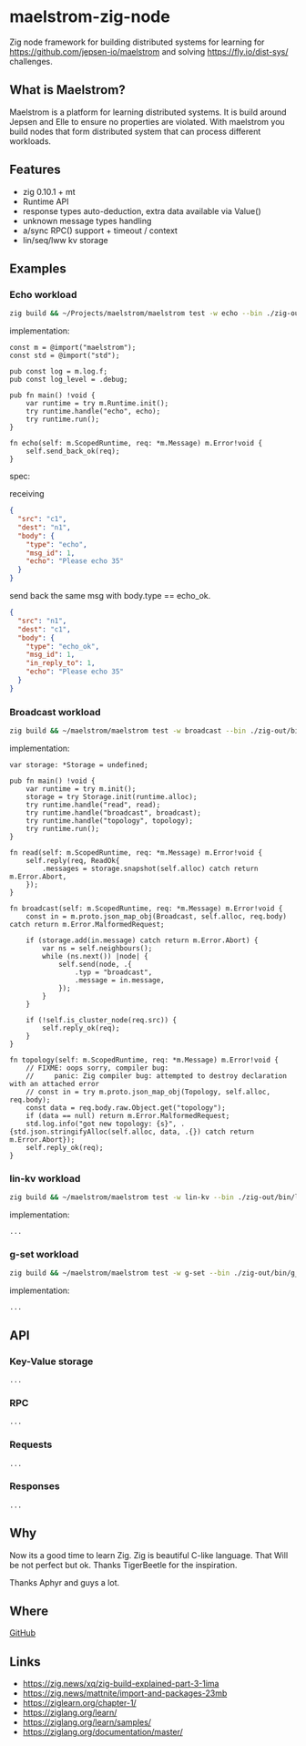 # maelstrom-zig-node

Zig node framework for building distributed systems for learning for
https://github.com/jepsen-io/maelstrom and solving https://fly.io/dist-sys/
challenges.

## What is Maelstrom?

Maelstrom is a platform for learning distributed systems. It is build around Jepsen and Elle to ensure no properties are
violated. With maelstrom you build nodes that form distributed system that can process different workloads.

## Features

- zig 0.10.1 + mt
- Runtime API
- response types auto-deduction, extra data available via Value()
- unknown message types handling
- a/sync RPC() support + timeout / context
- lin/seq/lww kv storage

## Examples

### Echo workload

```bash
zig build && ~/Projects/maelstrom/maelstrom test -w echo --bin ./zig-out/bin/echo --node-count 1 --time-limit 10 --log-stderr
````

implementation:

```zig
const m = @import("maelstrom");
const std = @import("std");

pub const log = m.log.f;
pub const log_level = .debug;

pub fn main() !void {
    var runtime = try m.Runtime.init();
    try runtime.handle("echo", echo);
    try runtime.run();
}

fn echo(self: m.ScopedRuntime, req: *m.Message) m.Error!void {
    self.send_back_ok(req);
}
```

spec:

receiving

```json
{
  "src": "c1",
  "dest": "n1",
  "body": {
    "type": "echo",
    "msg_id": 1,
    "echo": "Please echo 35"
  }
}
```

send back the same msg with body.type == echo_ok.

```json
{
  "src": "n1",
  "dest": "c1",
  "body": {
    "type": "echo_ok",
    "msg_id": 1,
    "in_reply_to": 1,
    "echo": "Please echo 35"
  }
}
```

### Broadcast workload

```sh
zig build && ~/maelstrom/maelstrom test -w broadcast --bin ./zig-out/bin/broadcast --node-count 2 --time-limit 20 --rate 10 --log-stderr
```

implementation:

```zig
var storage: *Storage = undefined;

pub fn main() !void {
    var runtime = try m.init();
    storage = try Storage.init(runtime.alloc);
    try runtime.handle("read", read);
    try runtime.handle("broadcast", broadcast);
    try runtime.handle("topology", topology);
    try runtime.run();
}

fn read(self: m.ScopedRuntime, req: *m.Message) m.Error!void {
    self.reply(req, ReadOk{
        .messages = storage.snapshot(self.alloc) catch return m.Error.Abort,
    });
}

fn broadcast(self: m.ScopedRuntime, req: *m.Message) m.Error!void {
    const in = m.proto.json_map_obj(Broadcast, self.alloc, req.body) catch return m.Error.MalformedRequest;

    if (storage.add(in.message) catch return m.Error.Abort) {
        var ns = self.neighbours();
        while (ns.next()) |node| {
            self.send(node, .{
                .typ = "broadcast",
                .message = in.message,
            });
        }
    }

    if (!self.is_cluster_node(req.src)) {
        self.reply_ok(req);
    }
}

fn topology(self: m.ScopedRuntime, req: *m.Message) m.Error!void {
    // FIXME: oops sorry, compiler bug:
    //     panic: Zig compiler bug: attempted to destroy declaration with an attached error
    // const in = try m.proto.json_map_obj(Topology, self.alloc, req.body);
    const data = req.body.raw.Object.get("topology");
    if (data == null) return m.Error.MalformedRequest;
    std.log.info("got new topology: {s}", .{std.json.stringifyAlloc(self.alloc, data, .{}) catch return m.Error.Abort});
    self.reply_ok(req);
}
```

### lin-kv workload

```sh
zig build && ~/maelstrom/maelstrom test -w lin-kv --bin ./zig-out/bin/lin_kv --node-count 4 --concurrency 2n --time-limit 20 --rate 100 --log-stderr
```

implementation:

```zig
...
```

### g-set workload

```sh
zig build && ~/maelstrom/maelstrom test -w g-set --bin ./zig-out/bin/g_set --node-count 2 --concurrency 2n --time-limit 20 --rate 10 --log-stderr
```

implementation:

```zig
...
```

## API

### Key-Value storage

```zig
...
```

### RPC

```zig
...
```

### Requests

```zig
...
```

### Responses

```zig
...
```

## Why

Now its a good time to learn Zig. Zig is beautiful C-like language.
That Will be not perfect but ok. Thanks TigerBeetle for the inspiration.

Thanks Aphyr and guys a lot.

## Where

[GitHub](https://github.com/sitano/maelstrom-zig-node)

## Links

- <https://zig.news/xq/zig-build-explained-part-3-1ima>
- <https://zig.news/mattnite/import-and-packages-23mb>
- <https://ziglearn.org/chapter-1/>
- <https://ziglang.org/learn/>
- <https://ziglang.org/learn/samples/>
- <https://ziglang.org/documentation/master/>
